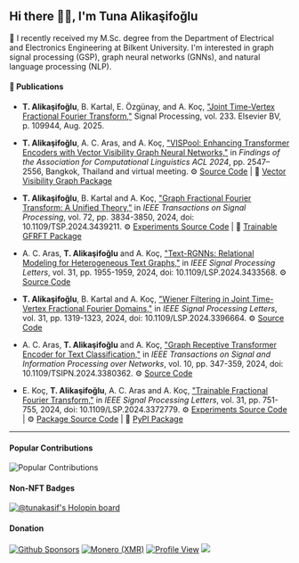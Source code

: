 ## Hi there 👋🏻, I'm Tuna Alikaşifoğlu

🔭 I recently received my M.Sc. degree from the Department of Electrical and Electronics Engineering at Bilkent University. I'm interested in graph signal processing (GSP), graph neural networks (GNNs), and natural language processing (NLP).

#### 📰 Publications

- **T. Alikaşifoğlu**, B. Kartal, E. Özgünay, and A. Koç, ["Joint Time-Vertex Fractional Fourier Transform,"](https://doi.org/10.1016/j.sigpro.2025.109944) Signal Processing, vol. 233. Elsevier BV, p. 109944, Aug. 2025.

- **T. Alikaşifoğlu**, A. C. Aras, and A. Koç, ["VISPool: Enhancing Transformer Encoders with Vector Visibility Graph Neural Networks,"](https://aclanthology.org/2024.findings-acl.149) in _Findings of the Association for Computational Linguistics ACL 2024_, pp. 2547–2556, Bangkok, Thailand and virtual meeting. ⚙️ [Source Code](https://github.com/koc-lab/vispool) | 🐍 [Vector Visibility Graph Package](https://github.com/tunakasif/vector-vis-graph)

- **T. Alikaşifoğlu**, B. Kartal and A. Koç, ["Graph Fractional Fourier Transform: A Unified Theory,"](https://doi.org/10.1109/TSP.2024.3439211) in _IEEE Transactions on Signal Processing_, vol. 72, pp. 3834-3850, 2024, doi: 10.1109/TSP.2024.3439211. ⚙️ [Experiments Source Code](https://github.com/koc-lab/gfrft-unified) | 🐍 [Trainable GFRFT Package](https://github.com/tunakasif/torch-gfrft)

- A. C. Aras, **T. Alikaşifoğlu** and A. Koç, ["Text-RGNNs: Relational Modeling for Heterogeneous Text Graphs,"](https://doi.org/10.1109/LSP.2024.3433568) in _IEEE Signal Processing Letters_, vol. 31, pp. 1955-1959, 2024, doi: 10.1109/LSP.2024.3433568. ⚙️ [Source Code](https://github.com/koc-lab/text-rgnn)

- **T. Alikaşifoğlu**, B. Kartal and A. Koç, ["Wiener Filtering in Joint Time-Vertex Fractional Fourier Domains,"](https://doi.org/10.1109/LSP.2024.3396664) in _IEEE Signal Processing Letters_, vol. 31, pp. 1319-1323, 2024, doi: 10.1109/LSP.2024.3396664. ⚙️ [Source Code](https://github.com/koc-lab/jfrt-optimal)

- A. C. Aras, **T. Alikaşifoğlu** and A. Koç, ["Graph Receptive Transformer Encoder for Text Classification,"](https://doi.org/10.1109/TSIPN.2024.3380362) in _IEEE Transactions on Signal and Information Processing over Networks_, vol. 10, pp. 347-359, 2024, doi: 10.1109/TSIPN.2024.3380362. ⚙️ [Source Code](https://github.com/koc-lab/grte)

- E. Koç, **T. Alikaşifoğlu**, A. C. Aras and A. Koç, ["Trainable Fractional Fourier Transform,"](https://doi.org/10.1109/LSP.2024.3372779) in _IEEE Signal Processing Letters_, vol. 31, pp. 751-755, 2024, doi: 10.1109/LSP.2024.3372779. ⚙️ [Experiments Source Code](https://github.com/koc-lab/TrainableFrFT) | ⚙️ [Package Source Code](https://github.com/tunakasif/torch-frft) | 🐍 [PyPI Package](https://pypi.org/project/torch-frft/)

---

#### Popular Contributions

![Popular Contributions](https://github-contributor-stats.vercel.app/api?username=tunakasif&limit=5&theme=dark&combine_all_yearly_contributions=true)

#### Non-NFT Badges

[![@tunakasif's Holopin board](https://holopin.io/api/user/board?user=tunakasif)](https://holopin.io/@tunakasif)

#### Donation

[![Github Sponsors](https://img.shields.io/badge/sponsor-30363D?style=for-the-badge&logo=GitHub-Sponsors&logoColor=#white)](https://github.com/sponsors/tunakasif)
[![Monero (XMR)](https://img.shields.io/badge/monero-FF6600?style=for-the-badge&logo=monero&logoColor=white)](./monero.md)
[![Profile View](https://komarev.com/ghpvc/?username=tunakasif&style=for-the-badge&label=Views+since+2023-03-06)](https://github.com/tunakasif)
![](https://hit.yhype.me/github/profile?user_id=34691280)

